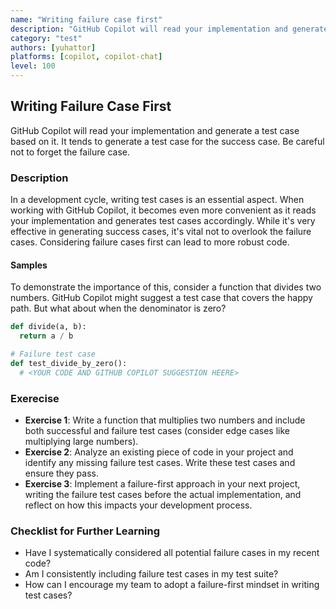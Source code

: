 ```yaml
---
name: "Writing failure case first"
description: "GitHub Copilot will read your implementation and generate a test case based on it. It tends to generate a test case for the success case. Be careful not to forget the failure case."
category: "test"
authors: [yuhattor] 
platforms: [copilot, copilot-chat]
level: 100
---
```


## Writing Failure Case First

GitHub Copilot will read your implementation and generate a test case based on it. It tends to generate a test case for the success case. Be careful not to forget the failure case.

### Description

In a development cycle, writing test cases is an essential aspect. When working with GitHub Copilot, it becomes even more convenient as it reads your implementation and generates test cases accordingly. While it's very effective in generating success cases, it's vital not to overlook the failure cases. Considering failure cases first can lead to more robust code.

#### Samples

To demonstrate the importance of this, consider a function that divides two numbers. GitHub Copilot might suggest a test case that covers the happy path. But what about when the denominator is zero?

```python
def divide(a, b):
  return a / b

# Failure test case
def test_divide_by_zero():
  # <YOUR CODE AND GITHUB COPILOT SUGGESTION HEERE>
```

### Exerecise

- **Exercise 1**: Write a function that multiplies two numbers and include both successful and failure test cases (consider edge cases like multiplying large numbers).
- **Exercise 2**: Analyze an existing piece of code in your project and identify any missing failure test cases. Write these test cases and ensure they pass.
- **Exercise 3**: Implement a failure-first approach in your next project, writing the failure test cases before the actual implementation, and reflect on how this impacts your development process.

### Checklist for Further Learning

- Have I systematically considered all potential failure cases in my recent code?
- Am I consistently including failure test cases in my test suite?
- How can I encourage my team to adopt a failure-first mindset in writing test cases?